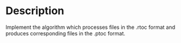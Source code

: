 Description
========================
Implement the algorithm which processes files in the .rtoc format and produces corresponding files in the .ptoc format.